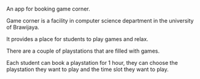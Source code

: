 An app for booking game corner. 

Game corner is a facility in computer science department in the university of Brawijaya. 

It provides a place for students to play games and relax. 

There are a couple of playstations that are filled with games.

Each student can book a playstation for 1 hour, they can choose the playstation they want to play and the time slot they want to play.